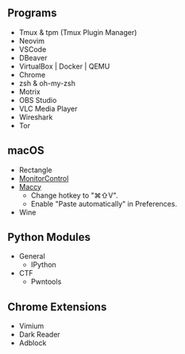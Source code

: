 ## Programs

- Tmux & tpm (Tmux Plugin Manager)
- Neovim
- VSCode
- DBeaver
- VirtualBox | Docker | QEMU
- Chrome
- zsh & oh-my-zsh
- Motrix
- OBS Studio
- VLC Media Player
- Wireshark
- Tor

## macOS

- Rectangle
- [MonitorControl](https://github.com/MonitorControl/MonitorControl)
- [Maccy](https://github.com/p0deje/Maccy)
  - Change hotkey to "⌘⇧V".
  - Enable "Paste automatically" in Preferences.
- Wine

## Python Modules

- General
  - IPython
- CTF
  - Pwntools

## Chrome Extensions

- Vimium
- Dark Reader
- Adblock

